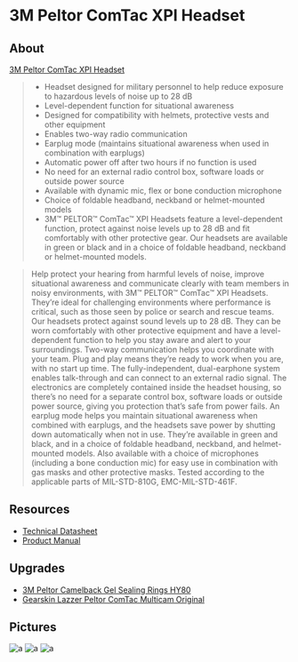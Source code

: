 # 3M Peltor ComTac XPI Headset

## About

[3M Peltor ComTac XPI Headset](3m.co.uk/3M/en_GB/p/dc/v000191523/)

> * Headset designed for military personnel to help reduce exposure to hazardous levels of noise up to 28 dB
> * Level-dependent function for situational awareness
> * Designed for compatibility with helmets, protective vests and other equipment
> * Enables two-way radio communication
> * Earplug mode (maintains situational awareness when used in combination with earplugs)
> * Automatic power off after two hours if no function is used
> * No need for an external radio control box, software loads or outside power source
> * Available with dynamic mic, flex or bone conduction microphone
> * Choice of foldable headband, neckband or helmet-mounted models
> * 3M™ PELTOR™ ComTac™ XPI Headsets feature a level-dependent function, protect against noise levels up to 28 dB and fit comfortably with other protective gear. Our headsets are available in green or black and in a choice of foldable headband, neckband or helmet-mounted models.

> Help protect your hearing from harmful levels of noise, improve situational awareness and communicate clearly with team members in noisy environments, with 3M™ PELTOR™ ComTac™ XPI Headsets. They’re ideal for challenging environments where performance is critical, such as those seen by police or search and rescue teams. Our headsets protect against sound levels up to 28 dB. They can be worn comfortably with other protective equipment and have a level-dependent function to help you stay aware and alert to your surroundings. Two-way communication helps you coordinate with your team. Plug and play means they’re ready to work when you are, with no start up time. The fully-independent, dual-earphone system enables talk-through and can connect to an external radio signal. The electronics are completely contained inside the headset housing, so there’s no need for a separate control box, software loads or outside power source, giving you protection that’s safe from power fails. An earplug mode helps you maintain situational awareness when combined with earplugs, and the headsets save power by shutting down automatically when not in use. They’re available in green and black, and in a choice of foldable headband, neckband, and helmet-mounted models. Also available with a choice of microphones (including a bone conduction mic) for easy use in combination with gas masks and other protective masks. Tested according to the applicable parts of MIL-STD-810G, EMC-MIL-STD-461F.

## Resources

* [Technical Datasheet](https://github.com/CumpsD/second-brain/raw/main/assets/shooting/peltor/ComTac%20XPI%20Standard-02%20Technical%20datasheet.pdf)
* [Product Manual](https://github.com/CumpsD/second-brain/raw/main/assets/shooting/peltor/comtac_xpi_notice_en-fr.pdf)

## Upgrades

* [3M Peltor Camelback Gel Sealing Rings HY80](https://www.3m.com/3M/en_US/p/d/v000153091/)
* [Gearskin Lazzer Peltor ComTac Multicam Original](https://gearskin.eu/product/peltor-comtac-multicam-original/)

## Pictures

![a](https://github.com/CumpsD/second-brain/raw/main/assets/shooting/peltor/peltor1.jpg "a")
![a](https://github.com/CumpsD/second-brain/raw/main/assets/shooting/peltor/peltor2.jpg "a")
![a](https://github.com/CumpsD/second-brain/raw/main/assets/shooting/peltor/peltor3.jpg "a")
